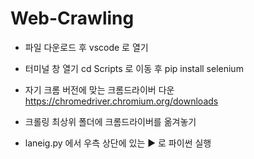 # Web-Crawling

- 파일 다운로드 후 vscode 로 열기

- 터미널 창 열기
cd Scripts 로 이동 후
pip install selenium

- 자기 크롬 버전에 맞는 크롬드라이버 다운
https://chromedriver.chromium.org/downloads

- 크롤링 최상위 폴더에 크롬드라이버를 옮겨놓기

- laneig.py 에서
우측 상단에 있는 ▶ 로 파이썬 실행
